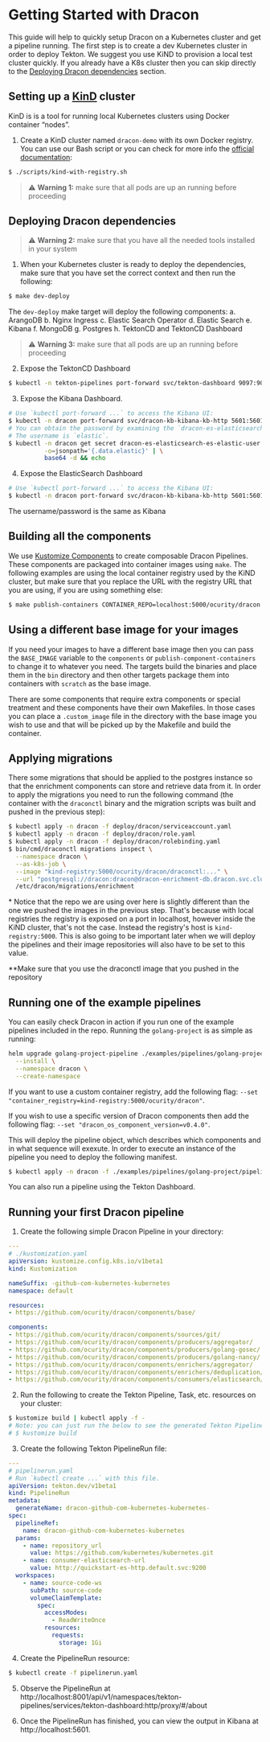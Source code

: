 # Getting Started with Dracon 

This guide will help to quickly setup Dracon on a Kubernetes cluster and get a pipeline running.
The first step is to create a dev Kubernetes cluster in order to deploy Tekton. We suggest you use
KiND to provision a local test cluster quickly. If you already have a K8s cluster then you can skip
directly to the [Deploying Dracon dependencies](#Deploying-Dracon-dependencies) section.

## Setting up a [KinD](https://kind.sigs.k8s.io/) cluster

KinD is is a tool for running local Kubernetes clusters using Docker container “nodes”.

1. Create a KinD cluster named `dracon-demo` with its own Docker registry. You can use our Bash 
   script or you can check for more info the 
[official documentation](https://kind.sigs.k8s.io/docs/user/quick-start/#creating-a-cluster):

```bash
$ ./scripts/kind-with-registry.sh
```

> :warning: **Warning 1:** make sure that all pods are up an running before proceeding

## Deploying Dracon dependencies

> :warning: **Warning 2:** make sure that you have all the needed tools installed in your system

1. When your Kubernetes cluster is ready to deploy the dependencies, make sure that you have set
   the correct context and then run the following:

```bash
$ make dev-deploy
```

The `dev-deploy` make target will deploy the following components:
a. ArangoDB
b. Nginx Ingress
c. Elastic Search Operator
d. Elastic Search
e. Kibana
f. MongoDB
g. Postgres
h. TektonCD and TektonCD Dashboard

> :warning: **Warning 3:** make sure that all pods are up an running before proceeding

2. Expose the TektonCD Dashboard

```bash
$ kubectl -n tekton-pipelines port-forward svc/tekton-dashboard 9097:9097
```

3. Expose the Kibana Dashboard.

```bash
# Use `kubectl port-forward ...` to access the Kibana UI:
$ kubectl -n dracon port-forward svc/dracon-kb-kibana-kb-http 5601:5601
# You can obtain the password by examining the `dracon-es-elasticsearch-es-elastic-user` secret:
# The username is `elastic`.
$ kubectl -n dracon get secret dracon-es-elasticsearch-es-elastic-user \
          -o=jsonpath='{.data.elastic}' | \
          base64 -d && echo
```

4. Expose the ElasticSearch Dashboard

```bash
# Use `kubectl port-forward ...` to access the Kibana UI:
$ kubectl -n dracon port-forward svc/dracon-kb-kibana-kb-http 5601:5601
```

The username/password is the same as Kibana

## Building all the components

We use [Kustomize Components](https://github.com/kubernetes-sigs/kustomize/blob/master/examples/components.md)
to create composable Dracon Pipelines. These components are packaged into container images using
`make`. The following examples are using the local container registry used by the KiND cluster, but
make sure that you replace the URL with the registry URL that you are using, if you are using
something else:

```bash
$ make publish-containers CONTAINER_REPO=localhost:5000/ocurity/dracon
```

## Using a different base image for your images

If you need your images to have a different base image then you can pass the `BASE_IMAGE` variable
to the `components` or `publish-component-containers` to change it to whatever you need. The targets
build the binaries and place them in the `bin` directory and then other targets package them into
containers with `scratch` as the base image.

There are some components that require extra components or special treatment and these components
have their own Makefiles. In those cases you can place a `.custom_image` file in the directory
with the base image you wish to use and that will be picked up by the Makefile and build the
container.

## Applying migrations

There some migrations that should be applied to the postgres instance so that the enrichment
components can store and retrieve data from it. In order to apply the migrations you need to run
the following command (the container with the `draconctl` binary and the migration scripts was
built and pushed in the previous step):

```bash
$ kubectl apply -n dracon -f deploy/dracon/serviceaccount.yaml
$ kubectl apply -n dracon -f deploy/dracon/role.yaml
$ kubectl apply -n dracon -f deploy/dracon/rolebinding.yaml
$ bin/cmd/draconctl migrations inspect \
  --namespace dracon \
  --as-k8s-job \
  --image "kind-registry:5000/ocurity/dracon/draconctl:..." \
  --url "postgresql://dracon:dracon@dracon-enrichment-db.dracon.svc.cluster.local?sslmode=disable" \
  /etc/dracon/migrations/enrichment
```

\* Notice that the repo we are using over here is slightly different than the one we pushed the
images in the previous step. That's because with local registries the registry is exposed on a port
in localhost, however inside the KiND cluster, that's not the case. Instead the registry's host is
`kind-registry:5000`. This is also going to be important later when we will deploy the pipelines
and their image repositories will also have to be set to this value.

\**Make sure that you use the draconctl image that you pushed in the repository

## Running one of the example pipelines

You can easily check Dracon in action if you run one of the example pipelines included in the repo.
Running the `golang-project` is as simple as running:

```bash
helm upgrade golang-project-pipeline ./examples/pipelines/golang-project \
  --install \
  --namespace dracon \
  --create-namespace
```

If you want to use a custom container registry, add the following flag:
`--set "container_registry=kind-registry:5000/ocurity/dracon"`.

If you wish to use a specific version of Dracon components then add the following flag:
`--set "dracon_os_component_version=v0.4.0"`.

This will deploy the pipeline object, which describes which components and in what sequence will
exexute. In order to execute an instance of the pipeline you need to deploy the following manifest.

```bash
$ kubectl apply -n dracon -f ./examples/pipelines/golang-project/pipelinerun/pipelinerun.yaml
```

You can also run a pipeline using the Tekton Dashboard.

## Running your first Dracon pipeline

1. Create the following simple Dracon Pipeline in your directory:

  ```yaml
  ---
  # ./kustomization.yaml
  apiVersion: kustomize.config.k8s.io/v1beta1
  kind: Kustomization

  nameSuffix: -github-com-kubernetes-kubernetes
  namespace: default

  resources:
  - https://github.com/ocurity/dracon/components/base/

  components:
  - https://github.com/ocurity/dracon/components/sources/git/
  - https://github.com/ocurity/dracon/components/producers/aggregator/
  - https://github.com/ocurity/dracon/components/producers/golang-gosec/
  - https://github.com/ocurity/dracon/components/producers/golang-nancy/
  - https://github.com/ocurity/dracon/components/enrichers/aggregator/
  - https://github.com/ocurity/dracon/components/enrichers/deduplication/
  - https://github.com/ocurity/dracon/components/consumers/elasticsearch/
  ```

2. Run the following to create the Tekton Pipeline, Task, etc. resources on your cluster:

```bash
$ kustomize build | kubectl apply -f -
# Note: you can just run the below to see the generated Tekton Pipeline resources
# $ kustomize build
```

3. Create the following Tekton PipelineRun file:

```yaml
---
# pipelinerun.yaml
# Run `kubectl create ...` with this file.
apiVersion: tekton.dev/v1beta1
kind: PipelineRun
metadata:
  generateName: dracon-github-com-kubernetes-kubernetes-
spec:
  pipelineRef:
    name: dracon-github-com-kubernetes-kubernetes
  params:
    - name: repository_url
      value: https://github.com/kubernetes/kubernetes.git
    - name: consumer-elasticsearch-url
      value: http://quickstart-es-http.default.svc:9200
  workspaces:
    - name: source-code-ws
      subPath: source-code
      volumeClaimTemplate:
        spec:
          accessModes:
            - ReadWriteOnce
          resources:
            requests:
              storage: 1Gi
```

4. Create the PipelineRun resource:

```bash
$ kubectl create -f pipelinerun.yaml
```

5. Observe the PipelineRun at http://localhost:8001/api/v1/namespaces/tekton-pipelines/services/tekton-dashboard:http/proxy/#/about

6. Once the PipelineRun has finished, you can view the output in Kibana at http://localhost:5601.
